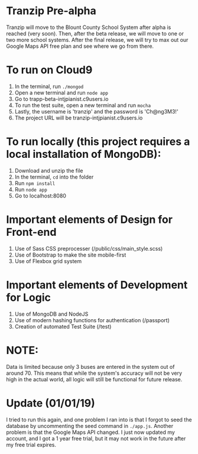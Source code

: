# Tranzip Pre-alpha

Tranzip will move to the Blount County School System after alpha is reached (very soon). Then, after the beta release, we will move to one or two more school systems. After the final release, we will try to max out our Google Maps API free plan and see where we go from there.

# To run on Cloud9

1. In the terminal, run `./mongod`
2. Open a new terminal and run `node app`
3. Go to trapp-beta-intjpianist.c9users.io
4. To run the test suite, open a new terminal and run `mocha`
5. Lastly, the username is 'tranzip' and the password is 'Ch@ng3M3!'
6. The project URL will be tranzip-intjpianist.c9users.io

# To run locally (this project requires a local installation of MongoDB):

1. Download and unzip the file
2. In the terminal, `cd` into the folder
3. Run `npm install`
4. Run `node app`
5. Go to localhost:8080

# Important elements of Design for Front-end

1. Use of Sass CSS preprocesser (/public/css/main_style.scss)
2. Use of Bootstrap to make the site mobile-first
3. Use of Flexbox grid system

# Important elements of Development for Logic

1. Use of MongoDB and NodeJS
2. Use of modern hashing functions for authentication (/passport)
3. Creation of automated Test Suite (/test)

# NOTE:

Data is limited because only 3 buses are entered in the system out of around 70. This means that while the system's accuracy will not be very high in the actual world, all logic will still be functional for future release.

# Update (01/01/19)

I tried to run this again, and one problem I ran into is that I forgot to seed the database by uncommenting the seed command in `./app.js`. Another problem is that the Google Maps API changed. I just now updated my account, and I got a 1 year free trial, but it may not work in the future after my free trial expires.
